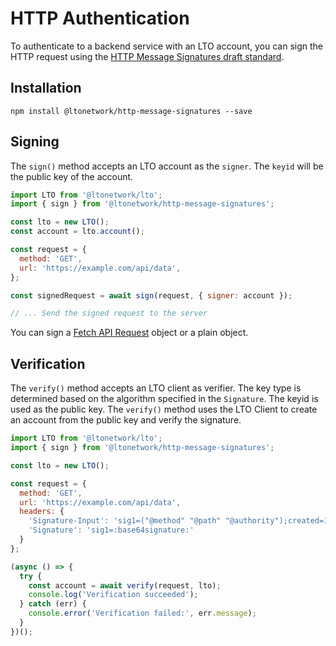 # HTTP Authentication

To authenticate to a backend service with an LTO account, you can sign the HTTP request using the [HTTP Message Signatures draft standard](https://www.ietf.org/archive/id/draft-ietf-httpbis-message-signatures-00.html).

## Installation

```
npm install @ltonetwork/http-message-signatures --save
```

## Signing

The `sign()` method accepts an LTO account as the `signer`. The `keyid` will be the public key of the account.

```javascript
import LTO from '@ltonetwork/lto';
import { sign } from '@ltonetwork/http-message-signatures';

const lto = new LTO();
const account = lto.account();

const request = {
  method: 'GET',
  url: 'https://example.com/api/data',
};

const signedRequest = await sign(request, { signer: account });

// ... Send the signed request to the server
```

You can sign a [Fetch API Request](https://developer.mozilla.org/en-US/docs/Web/API/Request) object or a plain object.

## Verification

The `verify()` method accepts an LTO client as verifier. The key type is determined based on the algorithm specified in the `Signature`. The keyid is used as the public key. The `verify()` method uses the LTO Client to create an account from the public key and verify the signature.

```javascript
import LTO from '@ltonetwork/lto';
import { sign } from '@ltonetwork/http-message-signatures';

const lto = new LTO();

const request = {
  method: 'GET',
  url: 'https://example.com/api/data',
  headers: {
    'Signature-Input': 'sig1=("@method" "@path" "@authority");created=1618884475;keyid="2KduZAmAKuXEL463udjCQkVfwJkBQhpciUC4gNiayjSJ";alg=ed25519',
    'Signature': 'sig1=:base64signature:'
  }
};

(async () => {
  try {
    const account = await verify(request, lto);
    console.log('Verification succeeded');
  } catch (err) {
    console.error('Verification failed:', err.message);
  }
})();
```

